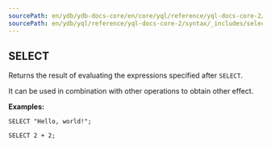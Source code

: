 ```yaml
---
sourcePath: en/ydb/ydb-docs-core/en/core/yql/reference/yql-docs-core-2/syntax/_includes/select/calc.md
sourcePath: en/ydb/yql/reference/yql-docs-core-2/syntax/_includes/select/calc.md
---
```


## SELECT

Returns the result of evaluating the expressions specified after `SELECT`.

It can be used in combination with other operations to obtain other effect.

**Examples:**

``` yql
SELECT "Hello, world!";
```

```yql
SELECT 2 + 2;
```
